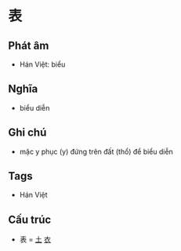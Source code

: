 # 表

## Phát âm
* Hán Việt: biểu

## Nghĩa
* biểu diễn

## Ghi chú
* mặc y phục (y) đứng trên đất (thổ) để biểu diễn

## Tags
* Hán Việt

## Cấu trúc
* 表 = [土](土.md) [衣](衣.md)

<script>window.HANZI_FIELD='表';</script>